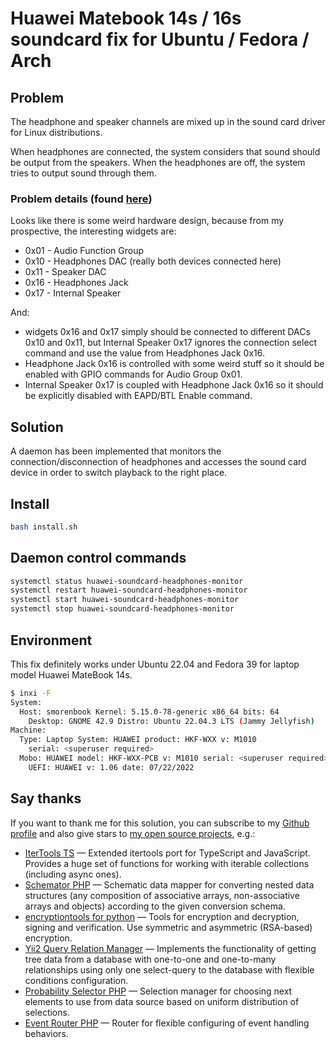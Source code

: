 # Huawei Matebook 14s / 16s soundcard fix for Ubuntu / Fedora / Arch

## Problem

The headphone and speaker channels are mixed up in the sound card driver for Linux distributions.

When headphones are connected, the system considers that sound should be output from the speakers. When the headphones are off, the system tries to output sound through them.

### Problem details (found [here](https://github.com/thesofproject/linux/issues/3350#issuecomment-1301070327))

Looks like there is some weird hardware design, because from my prospective, the interesting widgets are:
* 0x01 - Audio Function Group
* 0x10 - Headphones DAC (really both devices connected here)
* 0x11 - Speaker DAC
* 0x16 - Headphones Jack
* 0x17 - Internal Speaker

And:

* widgets 0x16 and 0x17 simply should be connected to different DACs 0x10 and 0x11, but Internal Speaker 0x17 ignores the connection select command and use the value from Headphones Jack 0x16.
* Headphone Jack 0x16 is controlled with some weird stuff so it should be enabled with GPIO commands for Audio Group 0x01.
* Internal Speaker 0x17 is coupled with Headphone Jack 0x16 so it should be explicitly disabled with EAPD/BTL Enable command.

## Solution

A daemon has been implemented that monitors the connection/disconnection of headphones and accesses the sound card device in order to switch playback to the right place.

## Install

```bash
bash install.sh
```

## Daemon control commands
```bash
systemctl status huawei-soundcard-headphones-monitor
systemctl restart huawei-soundcard-headphones-monitor
systemctl start huawei-soundcard-headphones-monitor
systemctl stop huawei-soundcard-headphones-monitor
```

## Environment

This fix definitely works under Ubuntu 22.04 and Fedora 39 for laptop model Huawei MateBook 14s.

```bash
$ inxi -F
System:
  Host: smorenbook Kernel: 5.15.0-78-generic x86_64 bits: 64
    Desktop: GNOME 42.9 Distro: Ubuntu 22.04.3 LTS (Jammy Jellyfish)
Machine:
  Type: Laptop System: HUAWEI product: HKF-WXX v: M1010
    serial: <superuser required>
  Mobo: HUAWEI model: HKF-WXX-PCB v: M1010 serial: <superuser required>
    UEFI: HUAWEI v: 1.06 date: 07/22/2022
```

## Say thanks

If you want to thank me for this solution, you can subscribe to my [Github profile](https://github.com/Smoren) and also give stars to [my open source projects](https://github.com/Smoren?tab=repositories&q=&type=public&language=&sort=stargazers), e.g.:
* [IterTools TS](https://github.com/Smoren/itertools-ts) — Extended itertools port for TypeScript and JavaScript. Provides a huge set of functions for working with iterable collections (including async ones).
* [Schemator PHP](https://github.com/Smoren/schemator-php) — Schematic data mapper for converting nested data structures (any composition of associative arrays, non-associative arrays and objects) according to the given conversion schema.
* [encryptiontools for python](https://github.com/Smoren/encryptiontools-pypi) — Tools for encryption and decryption, signing and verification. Use symmetric and asymmetric (RSA-based) encryption.
* [Yii2 Query Relation Manager](https://github.com/Smoren/yii2-query-relation-manager) — Implements the functionality of getting tree data from a database with one-to-one and one-to-many relationships using only one select-query to the database with flexible conditions configuration.
* [Probability Selector PHP](https://github.com/Smoren/probability-selector-php) — Selection manager for choosing next elements to use from data source based on uniform distribution of selections.
* [Event Router PHP](https://github.com/Smoren/event-router-php) — Router for flexible configuring of event handling behaviors.
